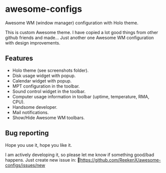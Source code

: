 awesome-configs
===============

Awesome WM (window manager) configuration with Holo theme.

This is custom Awesome theme. I have copied a lot good things from other github friends and made... Just another one Awesome WM configuration with design improvements.

Features
--------

* Holo theme (see screenshots folder).
* Disk usage widget with popup.
* Calendar widget with popup.
* MPT configuration in the toolbar.
* Sound control widget in the toolbar.
* Computer usage information in toolbar (uptime, temperature, RMA, CPU).
* Handsome developer.
* Mail notifications.
* Show/Hide Awesome WM toolbars.

Bug reporting
-------------

Hope you use it, hope you like it.

I am actively developing it, so please let me know if something good/bad happens. Just create new issue in: https://github.com/ReekenX/awesome-configs/issues/new
